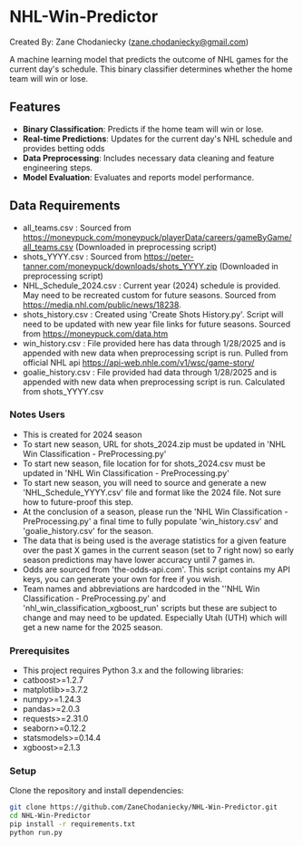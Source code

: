 # NHL-Win-Predictor

Created By: Zane Chodaniecky (zane.chodaniecky@gmail.com)

A machine learning model that predicts the outcome of NHL games for the current day's schedule. This binary classifier determines whether the home team will win or lose.

## Features
- **Binary Classification**: Predicts if the home team will win or lose.
- **Real-time Predictions**: Updates for the current day's NHL schedule and provides betting odds
- **Data Preprocessing**: Includes necessary data cleaning and feature engineering steps.
- **Model Evaluation**: Evaluates and reports model performance.

## Data Requirements
- all_teams.csv : Sourced from https://moneypuck.com/moneypuck/playerData/careers/gameByGame/all_teams.csv (Downloaded in preprocessing script)
- shots_YYYY.csv : Sourced from https://peter-tanner.com/moneypuck/downloads/shots_YYYY.zip (Downloaded in preprocessing script)
- NHL_Schedule_2024.csv : Current year (2024) schedule is provided. May need to be recreated custom for future seasons. Sourced from https://media.nhl.com/public/news/18238.
- shots_history.csv : Created using 'Create Shots History.py'. Script will need to be updated with new year file links for future seasons. Sourced from https://moneypuck.com/data.htm
- win_history.csv : File provided here has data through 1/28/2025 and is appended with new data when preprocessing script is run. Pulled from official NHL api https://api-web.nhle.com/v1/wsc/game-story/
- goalie_history.csv : File provided had data through 1/28/2025 and is appended with new data when preprocessing script is run. Calculated from shots_YYYY.csv

### Notes Users
- This is created for 2024 season
- To start new season, URL for shots_2024.zip must be updated in 'NHL Win Classification - PreProcessing.py'
- To start new season, file location for for shots_2024.csv must be updated in 'NHL Win Classification - PreProcessing.py'
- To start new season, you will need to source and generate a new 'NHL_Schedule_YYYY.csv' file and format like the 2024 file. Not sure how to future-proof this step.
- At the conclusion of a season, please run the 'NHL Win Classification - PreProcessing.py' a final time to fully populate 'win_history.csv' and 'goalie_history.csv' for the season.
- The data that is being used is the average statistics for a given feature over the past X games in the current season (set to 7 right now) so early season predictions may have lower accuracy until 7 games in.
- Odds are sourced from 'the-odds-api.com'. This script contains my API keys, you can generate your own for free if you wish.
- Team names and abbreviations are hardcoded in the ''NHL Win Classification - PreProcessing.py' and 'nhl_win_classification_xgboost_run' scripts but
    these are subject to change and may need to be updated. Especially Utah (UTH) which will get a new name for the 2025 season.

### Prerequisites
- This project requires Python 3.x and the following libraries:
- catboost>=1.2.7
- matplotlib>=3.7.2
- numpy>=1.24.3
- pandas>=2.0.3
- requests>=2.31.0
- seaborn>=0.12.2
- statsmodels>=0.14.4
- xgboost>=2.1.3

### Setup
Clone the repository and install dependencies:

```bash
git clone https://github.com/ZaneChodaniecky/NHL-Win-Predictor.git
cd NHL-Win-Predictor
pip install -r requirements.txt
python run.py
